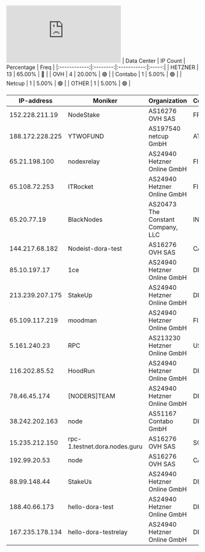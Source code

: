 ![Diagramm](https://github.com/obajay/StateSync-snapshots/blob/main/Projects/Dora/1/README.md)
| Data Center | IP Count | Percentage | Freq |
|:------------:|:--------:|:-----------:|:-----:|
| HETZNER | 13 | 65.00% | 🔴 |
| OVH | 4 | 20.00% | 🟢 |
| Contabo | 1 | 5.00% | 🟢 |
| Netcup | 1 | 5.00% | 🟢 |
| OTHER | 1 | 5.00% | 🟢 |

<!-- START_TABLE -->
| IP-address | Moniker | Organization | Country | City |
|-------------|---------|---------------|---------|------|
| 152.228.211.19 | NodeStake | AS16276 OVH SAS | FR | Lille |
| 188.172.228.225 | YTWOFUND | AS197540 netcup GmbH | AT | Vienna |
| 65.21.198.100 | nodexrelay | AS24940 Hetzner Online GmbH | FI | Helsinki |
| 65.108.72.253 | ITRocket | AS24940 Hetzner Online GmbH | FI | Helsinki |
| 65.20.77.19 | BlackNodes | AS20473 The Constant Company, LLC | IN | Mumbai |
| 144.217.68.182 | Nodeist-dora-test | AS16276 OVH SAS | CA | Beauharnois |
| 85.10.197.17 | 1ce | AS24940 Hetzner Online GmbH | DE | Nürnberg |
| 213.239.207.175 | StakeUp | AS24940 Hetzner Online GmbH | DE | Nürnberg |
| 65.109.117.219 | moodman | AS24940 Hetzner Online GmbH | FI | Helsinki |
| 5.161.240.23 | RPC | AS213230 Hetzner Online GmbH | US | Ashburn |
| 116.202.85.52 | HoodRun | AS24940 Hetzner Online GmbH | DE | Falkenstein |
| 78.46.45.174 | [NODERS]TEAM | AS24940 Hetzner Online GmbH | DE | Falkenstein |
| 38.242.202.163 | node | AS51167 Contabo GmbH | DE | Düsseldorf |
| 15.235.212.150 | rpc-1.testnet.dora.nodes.guru | AS16276 OVH SAS | SG | Singapore |
| 192.99.20.53 | node | AS16276 OVH SAS | CA | Beauharnois |
| 88.99.148.44 | StakeUs | AS24940 Hetzner Online GmbH | DE | Falkenstein |
| 188.40.66.173 | hello-dora-test | AS24940 Hetzner Online GmbH | DE | Falkenstein |
| 167.235.178.134 | hello-dora-testrelay | AS24940 Hetzner Online GmbH | DE | Falkenstein |

<!-- END_TABLE -->
